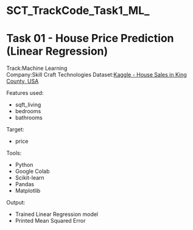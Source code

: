 # SCT_TrackCode_Task1_ML_
# Task 01 - House Price Prediction (Linear Regression)

Track:Machine Learning  
Company:Skill Craft Technologies 
Dataset:[Kaggle - House Sales in King County, USA](https://www.kaggle.com/datasets/harlfoxem/housesalesprediction)

Features used:
- sqft_living
- bedrooms
- bathrooms

Target:
- price

Tools:
- Python
- Google Colab
- Scikit-learn
- Pandas
- Matplotlib

Output:
- Trained Linear Regression model
- Printed Mean Squared Error
